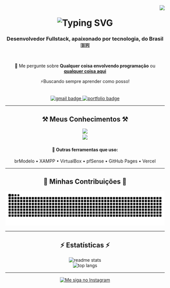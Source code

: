 <img align="right" src="https://visitor-badge.laobi.icu/badge?page_id=Thales-Vialta.Thales-Vialta" />

<h1 align="center">
  <img src="https://readme-typing-svg.herokuapp.com/?font=Righteous&size=35&center=true&vCenter=true&width=500&height=70&duration=4000&lines=Olá!+👋;+Eu+sou+Thales+Vialta!;Aceita+um+Café?☕;" alt="Typing SVG" /> 
</h1>

<h3 align="center">Desenvolvedor Fullstack, apaixonado por tecnologia, do Brasil 🇧🇷</h3>

<br/>

<div align="center">
  
  <p>💬 Me pergunte sobre <b>Qualquer coisa envolvendo programação</b> ou <a href="https://github.com/Thales-Vialta/Thales-Vialta/issues"><b>qualquer coisa aqui</b></a></p> 
  <p>⚡Buscando sempre aprender como posso!</p> 
</div>

<br/>

<div align="center">
  <a href="mailto:Thalesvialta12@gmail.com">
    <img src="https://img.shields.io/badge/Gmail-333333?style=for-the-badge&logo=gmail&logoColor=red" alt="gmail badge" />
  </a>
  <a href="#" target="_blank">
    <img src="https://img.shields.io/badge/Portfolio-FF5722?style=for-the-badge&logo=todoist&logoColor=white" alt="portfolio badge" />
  </a>
</div>

<hr/>

<h2 align="center">⚒️ Meus Conhecimentos ⚒️</h2> 
<p align="center">
  <img src="https://skillicons.dev/icons?i=python,java,cs,cpp,c,git,vscode,github,figma,django" /> 
  <br/>
  <img src="https://skillicons.dev/icons?i=php,powershell,postgres,mysql,sqlite" /> 
</p>

<h4 align="center">🧰 Outras ferramentas que uso:</h4> 
<p align="center">
  brModelo • XAMPP • VirtualBox • pfSense • GitHub Pages • Vercel  
</p>

<hr/>

<h2 align="center">🐍 Minhas Contribuições 🐍</h2>
<div align="center">
  <img src="https://raw.githubusercontent.com/Thales-Vialta/Thales-Vialta/output/github-contribution-grid-snake-dark.svg" alt="snake gif" />
</div>

<hr/>

<h2 align="center">⚡ Estatísticas ⚡</h2>

<div align="center">
  <img width="390" src="https://github-readme-stats.vercel.app/api?username=Thales-Vialta&count_private=true&show_icons=true&theme=react&rank_icon=github&border_radius=10" alt="readme stats" />
  <br/>
  <img width="325" src="https://github-readme-stats.vercel.app/api/top-langs/?username=Thales-Vialta&langs_count=8&layout=compact&theme=react&border_radius=10&size_weight=0.5&count_weight=0.5&exclude_repo=github-readme-stats" alt="top langs" />
</div>

<hr/>

<div align="center">
  <a href="https://www.instagram.com/tha.tha_vialta" target="_blank">
    <img height="64" style="border:0px;height:64px;" src="https://storage.ko-fi.com/cdn/kofi1.png?v=3" alt="Me siga no Instagram" />
  </a>
</div> 
